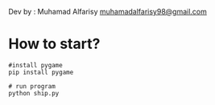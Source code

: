 <!--  -->
Dev by : Muhamad Alfarisy
muhamadalfarisy98@gmail.com

# How to start?
```
#install pygame
pip install pygame

# run program
python ship.py
```